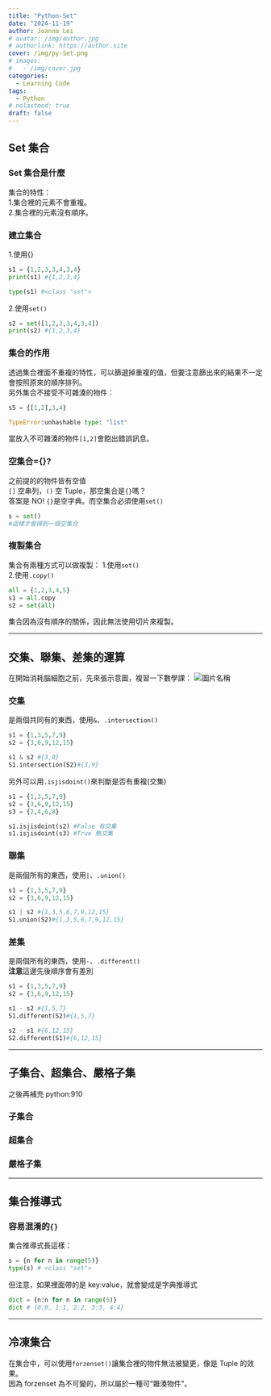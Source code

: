 ```yaml
---
title: "Python-Set"
date: "2024-11-19"
author: Joanna Lei
# avatar: /img/author.jpg
# authorlink: https://author.site
cover: /img/py-Set.png
# images:
#   - /img/cover.jpg
categories:
  - Learning Code
tags:
  - Python
# nolastmod: true
draft: false
---
```


## Set 集合

<!--more-->

### Set 集合是什麼

集合的特性：  
1.集合裡的元素不會重複。  
2.集合裡的元素沒有順序。

### 建立集合

1.使用{}

```py
s1 = {1,2,3,3,4,3,4}
print(s1) #{1,2,3,4}

type(s1) #<class "set">
```

2.使用`set()`

```py
s2 = set([1,2,3,3,4,3,4])
print(s2) #{1,2,3,4}
```

### 集合的作用

透過集合裡面不重複的特性，可以篩選掉重複的值，但要注意篩出來的結果不一定會按照原來的順序排列。  
另外集合不接受不可雜湊的物件：

```py
s5 = {[1,2],3,4}

TypeError:unhashable type: "list"
```

當放入不可雜湊的物件`[1,2]`會飽出錯誤訊息。

### 空集合={}?

之前提的的物件皆有空值  
`[]` 空串列，`()` 空 Tuple，那空集合是`{}`嗎？  
答案是 NO! `{}`是空字典。而空集合必須使用`set()`

```py
s = set()
#這樣才會得到一個空集合
```

### 複製集合

集合有兩種方式可以做複製： 1.使用`set()`  
2.使用`.copy()`

```py
all = {1,2,3,4,5}
s1 = all.copy
s2 = set(all)
```

集合因為沒有順序的關係，因此無法使用切片來複製。

---

## 交集、聯集、差集的運算

在開始消耗腦細胞之前，先來張示意圖，複習一下數學課：
![圖片名稱](https://steam.oxxostudio.tw/webp/python/basic/set-01.webp)

### 交集

是兩個共同有的東西，使用`&`、`.intersection()`

```py
s1 = {1,3,5,7,9}
s2 = {3,6,9,12,15}

s1 & s2 #{3,9}
S1.intersection(S2)#{3,9}
```

另外可以用`.isjisdoint()`來判斷是否有重複(交集)

```py
s1 = {1,3,5,7,9}
s2 = {3,6,9,12,15}
s3 = {2,4,6,8}

s1.isjisdoint(s2) #False 有交集
s1.isjisdoint(s3) #True 無交集
```

### 聯集

是兩個所有的東西，使用`|`、`.union()`

```py
s1 = {1,3,5,7,9}
s2 = {3,6,9,12,15}

s1 | s2 #{1,3,5,6,7,9,12,15}
S1.union(S2)#{1,3,5,6,7,9,12,15}
```

### 差集

是兩個所有的東西，使用`-`、`.different()`  
**注意**這邊先後順序會有差別

```py
s1 = {1,3,5,7,9}
s2 = {3,6,9,12,15}

s1 - s2 #{1,5,7}
S1.different(S2)#{1,5,7}

s2 - s1 #{6,12,15}
S2.different(S1)#{6,12,15}
```

---

## 子集合、超集合、嚴格子集

之後再補充 python:910

### 子集合

### 超集合

### 嚴格子集

---

## 集合推導式

### 容易混淆的`{}`

集合推導式長這樣：

```py
s = {n for n in range(5)}
type(s) # <class "set">
```

但注意，如果裡面帶的是 key:value，就會變成是字典推導式

```py
dict = {n:n for n in range(5)}
dict # {0:0, 1:1, 2:2, 3:3, 4:4}
```

---

## 冷凍集合

在集合中，可以使用`forzenset()`讓集合裡的物件無法被變更，像是 Tuple 的效果。  
因為 forzenset 為不可變的，所以屬於一種可“雜湊物件”。
